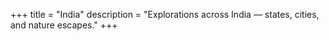 +++
title = "India"
description = "Explorations across India — states, cities, and nature escapes."
+++
